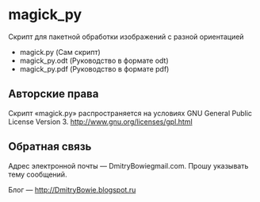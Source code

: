 magick_py
=========

Скрипт для пакетной обработки изображений с разной ориентацией
* magick.py (Сам скрипт)
* magick_py.odt (Руководство в формате odt)
* magick_py.pdf (Руководство в формате pdf)


Авторские права
---------------
Скрипт «magick.py» распространяется на условиях GNU General Public License Version 3.
http://www.gnu.org/licenses/gpl.html

Обратная связь
--------------
Адрес электронной почты — DmitryBowie<at>gmail.com. Прошу указывать тему сообщений.

Блог — http://DmitryBowie.blogspot.ru 
